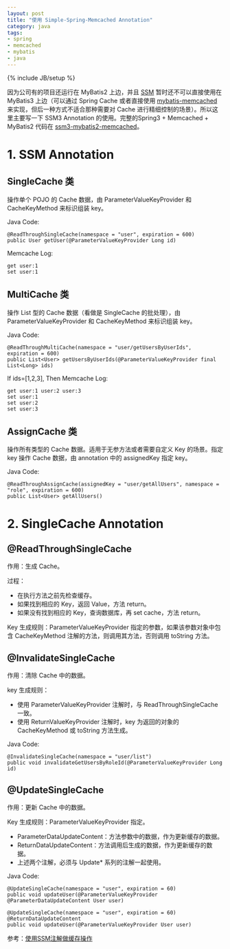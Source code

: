 ```yaml
---
layout: post
title: "使用 Simple-Spring-Memcached Annotation"
category: java 
tags: 
- spring
- memcached
- mybatis
- java
---
```

{% include JB/setup %}

因为公司有的项目还运行在 MyBatis2 上边，并且 [SSM](http://code.google.com/p/simple-spring-memcached/) 暂时还不可以直接使用在 MyBatis3 上边（可以通过 Spring Cache 或者直接使用 [mybatis-memcached](http://www.mybatis.org/caches/memcached/) 来实现，但后一种方式不适合那种需要对 Cache 进行精细控制的场景）。所以这里主要写一下 SSM3 Annotation 的使用。完整的Spring3 + Memcached + MyBatis2 代码在 [ssm3-mybatis2-memcached](https://github.com/batizhao/spring-mybatis-memcached/tree/master/ssm3-mybatis2-memcached)。

# 1. SSM Annotation

## SingleCache 类
操作单个 POJO 的 Cache 数据，由 ParameterValueKeyProvider 和 CacheKeyMethod 来标识组装 key。

Java Code:
	
	@ReadThroughSingleCache(namespace = "user", expiration = 600)
	public User getUser(@ParameterValueKeyProvider Long id)
	
Memcache Log:

	get user:1
	set user:1
	
## MultiCache 类
操作 List 型的 Cache 数据（看做是 SingleCache 的批处理），由 ParameterValueKeyProvider 和 CacheKeyMethod 来标识组装 key。

Java Code:

	@ReadThroughMultiCache(namespace = "user/getUsersByUserIds", expiration = 600)
    public List<User> getUsersByUserIds(@ParameterValueKeyProvider final List<Long> ids)
    
If ids=[1,2,3], Then Memcache Log:

	get user:1 user:2 user:3
	set user:1
	set user:2
	set user:3	    

## AssignCache 类
操作所有类型的 Cache 数据。适用于无参方法或者需要自定义 Key 的场景。指定 key 操作 Cache 数据，由 annotation 中的 assignedKey 指定 key。

Java Code:

	@ReadThroughAssignCache(assignedKey = "user/getAllUsers", namespace = "role", expiration = 600)
    public List<User> getAllUsers()

# 2. SingleCache Annotation
## @ReadThroughSingleCache
作用：生成 Cache。

过程：

* 在执行方法之前先检查缓存。
* 如果找到相应的 Key，返回 Value，方法 return。
* 如果没有找到相应的 Key，查询数据库，再 set cache，方法 return。

Key 生成规则：ParameterValueKeyProvider 指定的参数，如果该参数对象中包含 CacheKeyMethod 注解的方法，则调用其方法，否则调用 toString 方法。

## @InvalidateSingleCache
作用：清除 Cache 中的数据。

key 生成规则：

* 使用 ParameterValueKeyProvider 注解时，与 ReadThroughSingleCache 一致。
* 使用 ReturnValueKeyProvider 注解时，key 为返回的对象的 CacheKeyMethod 或 toString 方法生成。

Java Code:

	@InvalidateSingleCache(namespace = "user/list")
    public void invalidateGetUsersByRoleId(@ParameterValueKeyProvider Long id)        

## @UpdateSingleCache
作用：更新 Cache 中的数据。

Key 生成规则：ParameterValueKeyProvider 指定。

* ParameterDataUpdateContent：方法参数中的数据，作为更新缓存的数据。
* ReturnDataUpdateContent：方法调用后生成的数据，作为更新缓存的数据。
* 上述两个注解，必须与 Update* 系列的注解一起使用。

Java Code:

	@UpdateSingleCache(namespace = "user", expiration = 60)
    public void updateUser(@ParameterValueKeyProvider @ParameterDataUpdateContent User user)
    
    @UpdateSingleCache(namespace = "user", expiration = 60)
    @ReturnDataUpdateContent
    public void updateUser(@ParameterValueKeyProvider User user)


参考：[使用SSM注解做缓存操作](http://www.colorfuldays.org/program/java/ssm_memcache/)


